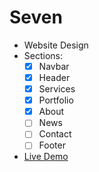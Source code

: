 # Seven
* Website Design
* Sections:
  * [x] Navbar
  * [x] Header
  * [x] Services
  * [x] Portfolio
  * [x] About
  * [ ] News
  * [ ] Contact
  * [ ] Footer
* [Live Demo](#)
